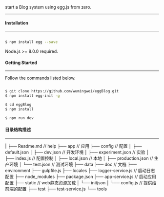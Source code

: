 
start a Blog system using  egg.js  from zero.

---

#### Installation

---

```bash

$ npm install egg --save

```

Node.js >= 8.0.0 required.

#### Getting Started

---

Follow the commands listed below.

```bash

$ git clone https://github.com/wumingwei/eggBlog.git
$ npm install egg-init -g

$ cd eggBlog
$ npm install

$ npm run dev

```

#### 目录结构描述

---

<!-- 测试数据  -->
|
├── Readme.md                   // help
├── app                         // 应用
├── config                      // 配置
│   ├── default.json
│   ├── dev.json                // 开发环境
│   ├── experiment.json         // 实验
│   ├── index.js                // 配置控制
│   ├── local.json              // 本地
│   ├── production.json         // 生产环境
│   └── test.json               // 测试环境
├── data
├── doc                         // 文档
├── environment
├── gulpfile.js
├── locales
├── logger-service.js           // 启动日志配置
├── node_modules
├── package.json
├── app-service.js              // 启动应用配置
├── static                      // web静态资源加载
│   └── initjson
│       └── config.js       // 提供给前端的配置
├── test
├── test-service.js
└── tools
